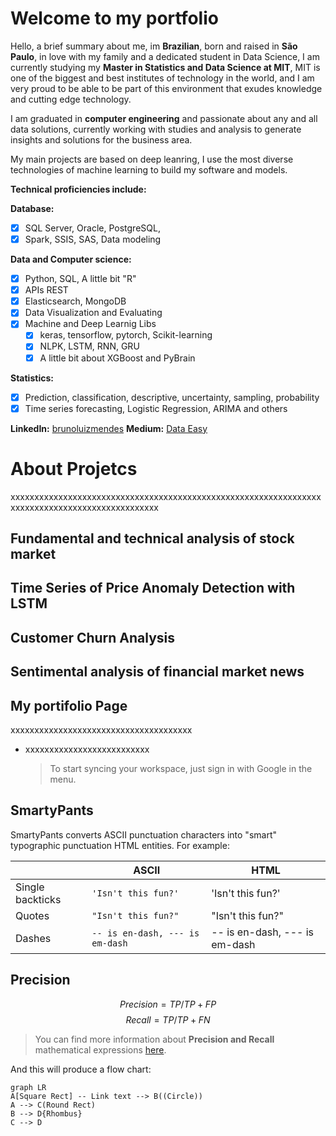 # Welcome to my portfolio

Hello, a brief summary about me, im **Brazilian**, born and raised in **São Paulo**, in love with my family and a dedicated student in Data Science, I am currently studying my **Master in Statistics and Data Science at MIT**, MIT is one of the biggest and best institutes of technology in the world, and I am very proud to be able to be part of this environment that exudes knowledge and cutting edge technology.

I am graduated in **computer engineering** and passionate about any and all data solutions, currently working with studies and analysis to generate insights and solutions for the business area.

My main projects are based on deep leanring, I use the most diverse technologies of machine learning to build my software and models.

**Technical proficiencies include:**

**Database:** 

 - [x] SQL Server, Oracle, PostgreSQL,
 - [x] Spark, SSIS, SAS, Data modeling

**Data and Computer  science:** 

 - [x] Python, SQL, A little bit "R"
 - [x] APIs REST
 - [x] Elasticsearch, MongoDB
 - [x] Data Visualization and Evaluating
 - [x] Machine and Deep Learnig Libs
	 - [x] keras, tensorflow, pytorch, Scikit-learning
	 - [x] NLPK, LSTM, RNN, GRU
	 - [x] A little bit about XGBoost and PyBrain

**Statistics:** 
 - [x] Prediction, classification, descriptive, uncertainty, sampling, probability
 - [x] Time series forecasting, Logistic Regression, ARIMA and others

 **LinkedIn:** [brunoluizmendes](https://www.linkedin.com/in/brunoluizmendes/)
 **Medium:** [Data Easy](https://brunoluizmendes.medium.com)
 
 
# About Projetcs

xxxxxxxxxxxxxxxxxxxxxxxxxxxxxxxxxxxxxxxxxxxxxxxxxxxxxxxxxxxxxxxxxxxxxxxxxxxxxxxxxxxxxxxxxxxxxxxx


## Fundamental and technical analysis of stock market
## Time Series of Price Anomaly Detection with LSTM
## Customer Churn Analysis 
## Sentimental analysis of financial market news
## My portifolio Page





xxxxxxxxxxxxxxxxxxxxxxxxxxxxxxxxxxxxxx
- xxxxxxxxxxxxxxxxxxxxxxxxxx
	> To start syncing your workspace, just sign in with Google in the menu.











## SmartyPants

SmartyPants converts ASCII punctuation characters into "smart" typographic punctuation HTML entities. For example:

|                |ASCII                          |HTML                         |
|----------------|-------------------------------|-----------------------------|
|Single backticks|`'Isn't this fun?'`            |'Isn't this fun?'            |
|Quotes          |`"Isn't this fun?"`            |"Isn't this fun?"            |
|Dashes          |`-- is en-dash, --- is em-dash`|-- is en-dash, --- is em-dash|


## Precision

$$
Precision = TP/TP+FP
$$
$$
Recall = TP/TP+FN
$$

> You can find more information about **Precision and Recall** mathematical expressions [here](https://en.wikipedia.org/wiki/Precision_and_recall).

And this will produce a flow chart:

```mermaid
graph LR
A[Square Rect] -- Link text --> B((Circle))
A --> C(Round Rect)
B --> D{Rhombus}
C --> D
```
